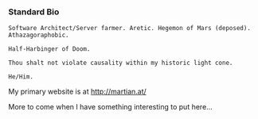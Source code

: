 ### Standard Bio
```
Software Architect/Server farmer. Aretic. Hegemon of Mars (deposed). Athazagoraphobic.

Half-Harbinger of Doom.

Thou shalt not violate causality within my historic light cone.

He/Him.
```

My primary website is at http://martian.at/

More to come when I have something interesting to put here...

<!--
**tithonium/tithonium** is a ✨ _special_ ✨ repository because its `README.md` (this file) appears on your GitHub profile.

Here are some ideas to get you started:

- 🔭 I’m currently working on ...
- 🌱 I’m currently learning ...
- 👯 I’m looking to collaborate on ...
- 🤔 I’m looking for help with ...
- 💬 Ask me about ...
- 📫 How to reach me: ...
- 😄 Pronouns: ...
- ⚡ Fun fact: ...
-->
